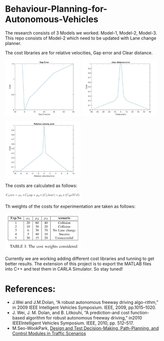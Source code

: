 # Behaviour-Planning-for-Autonomous-Vehicles
The research consists of 3 Models we worked. Model-1, Model-2, Model-3. This repo consists of Model-2 which need to be updated with Lane change planner. 


The cost libraries are for relative velocities, Gap error and  Clear distance. 

<p float="left">
<img src="cost_libraries/gap_error.jpg" width="49%"/>
<img src="cost_libraries/clear_distance.jpg" width="49%"/>
</p>

<p float="center">
<img src="cost_libraries/relative_velocities.jpg" width="49%"/>
</p>

The costs are calculated as follows:
<p float="center">
<img src="images/formula.JPG" width="49%"/>
</p>

Th weights of the costs for experimentation are taken as follows:
<p float="center">
<img src="images/table.JPG" width="49%"/>
</p>

Currently we are working adding different cost libraries and tunning to get better results. 
The extension of this project is to export the MATLAB files into C++ and test them in CARLA Simulator. 
So stay tuned!

# References:

* J.Wei and J.M.Dolan, “A robust autonomous freeway driving algo-rithm,” in 2009 IEEE Intelligent Vehicles Symposium. IEEE, 2009, pp.1015–1020.
* J. Wei, J. M. Dolan, and B. Litkouhi, “A prediction-and cost function-based algorithm for robust autonomous freeway driving,” in2010 IEEEIntelligent Vehicles Symposium. IEEE, 2010, pp. 512–517.
* M.Seo-WookPark, [Design and Test Decision-Making, Path-Planning, and Control Modules in Traffic Scenarios](https://www.mathworks.com/videos/design-and-test-decision-making-path-planning-and-control-modules-in-traffic-scenarios-1558962225433.html)
